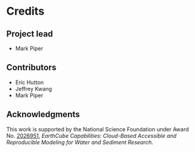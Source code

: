 Credits
=======

Project lead
------------

* Mark Piper

Contributors
------------

* Eric Hutton
* Jeffrey Kwang
* Mark Piper

Acknowledgments
---------------

This work is supported by the National Science Foundation under Award No.
[2026951](https://www.nsf.gov/awardsearch/showAward?AWD_ID=2026951),
*EarthCube Capabilities: Cloud-Based Accessible and Reproducible Modeling for Water and Sediment Research*.
